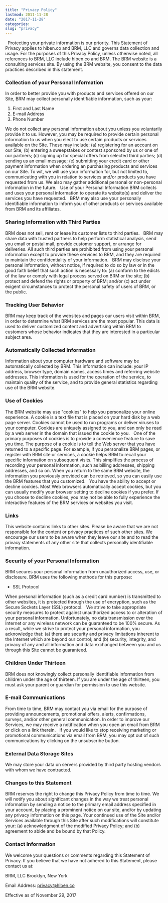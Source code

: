 ```yaml
---
title: "Privacy Policy"
lastmod: 2011-11-28
date: "2017-11-28"
categories:
slug: "privacy"
---
```

  
Protecting your private information is our priority. This Statement of Privacy applies to hiben.co and BRM, LLC and governs data collection and usage. For the purposes of this Privacy Policy, unless otherwise noted, all references to BRM, LLC include hiben.co and BRM. The BRM website is a consulting services site. By using the BRM website, you consent to the data practices described in this statement. 
  
### Collection of your Personal Information 
In order to better provide you with products and services offered on our Site, BRM may collect personally identifiable information, such as your: 

1. First and Last Name
2. E-mail Address 
3. Phone Number 

We do not collect any personal information about you unless you voluntarily provide it to us. However, you may be required to provide certain personal information to us when you elect to use certain products or services available on the Site. These may include: (a) registering for an account on our Site; (b) entering a sweepstakes or contest sponsored by us or one of our partners; (c) signing up for special offers from selected third parties; (d) sending us an email message; (e) submitting your credit card or other payment information when ordering an purchasing products and services on our Site. To wit, we will use your information for, but not limited to, communicating with you in relation to services and/or products you have requested from us. We also may gather additional personal or non-personal information in the future. 
  
Use of your Personal Information 
BRM collects and uses your personal information to operate its website(s) and deliver the services you have requested. 
  
BRM may also use your personally identifiable information to inform you of other products or services available from BRM and its affiliates. 
  
### Sharing Information with Third Parties 
BRM does not sell, rent or lease its customer lists to third parties. 
  
BRM may share data with trusted partners to help perform statistical analysis, send you email or postal mail, provide customer support, or arrange for deliveries. All such third parties are prohibited from using your personal information except to provide these services to BRM, and they are required to maintain the confidentiality of your information. 
  
BRM may disclose your personal information, without notice, if required to do so by law or in the good faith belief that such action is necessary to: (a) conform to the edicts of the law or comply with legal process served on BRM or the site; (b) protect and defend the rights or property of BRM; and/or (c) act under exigent circumstances to protect the personal safety of users of BRM, or the public. 
  
### Tracking User Behavior 
BRM may keep track of the websites and pages our users visit within BRM, in order to determine what BRM services are the most popular. This data is used to deliver customized content and advertising within BRM to customers whose behavior indicates that they are interested in a particular subject area. 
  
### Automatically Collected Information 
Information about your computer hardware and software may be automatically collected by BRM. This information can include: your IP address, browser type, domain names, access times and referring website addresses. This information is used for the operation of the service, to maintain quality of the service, and to provide general statistics regarding use of the BRM website. 
  
### Use of Cookies 
The BRM website may use "cookies" to help you personalize your online experience. A cookie is a text file that is placed on your hard disk by a web page server. Cookies cannot be used to run programs or deliver viruses to your computer. Cookies are uniquely assigned to you, and can only be read by a web server in the domain that issued the cookie to you. 
  
One of the primary purposes of cookies is to provide a convenience feature to save you time. The purpose of a cookie is to tell the Web server that you have returned to a specific page. For example, if you personalize BRM pages, or register with BRM site or services, a cookie helps BRM to recall your specific information on subsequent visits. This simplifies the process of recording your personal information, such as billing addresses, shipping addresses, and so on. When you return to the same BRM website, the information you previously provided can be retrieved, so you can easily use the BRM features that you customized. 
  
You have the ability to accept or decline cookies. Most Web browsers automatically accept cookies, but you can usually modify your browser setting to decline cookies if you prefer. If you choose to decline cookies, you may not be able to fully experience the interactive features of the BRM services or websites you visit. 
  
### Links 
This website contains links to other sites. Please be aware that we are not responsible for the content or privacy practices of such other sites. We encourage our users to be aware when they leave our site and to read the privacy statements of any other site that collects personally identifiable information. 
  
### Security of your Personal Information 
BRM secures your personal information from unauthorized access, use, or disclosure. BRM uses the following methods for this purpose: 

- SSL Protocol

When personal information (such as a credit card number) is transmitted to other websites, it is protected through the use of encryption, such as the Secure Sockets Layer (SSL) protocol. 
  
We strive to take appropriate security measures to protect against unauthorized access to or alteration of your personal information. Unfortunately, no data transmission over the Internet or any wireless network can be guaranteed to be 100% secure. As a result, while we strive to protect your personal information, you acknowledge that: (a) there are security and privacy limitations inherent to the Internet which are beyond our control; and (b) security, integrity, and privacy of any and all information and data exchanged between you and us through this Site cannot be guaranteed. 
  
### Children Under Thirteen 
BRM does not knowingly collect personally identifiable information from children under the age of thirteen. If you are under the age of thirteen, you must ask your parent or guardian for permission to use this website. 
  
### E-mail Communications 
From time to time, BRM may contact you via email for the purpose of providing announcements, promotional offers, alerts, confirmations, surveys, and/or other general communication. In order to improve our Services, we may receive a notification when you open an email from BRM or click on a link therein. 
  
If you would like to stop receiving marketing or promotional communications via email from BRM, you may opt out of such communications by clicking on the unsubscribe button. 
  
### External Data Storage Sites 
We may store your data on servers provided by third party hosting vendors with whom we have contracted. 
  
### Changes to this Statement 
BRM reserves the right to change this Privacy Policy from time to time. We will notify you about significant changes in the way we treat personal information by sending a notice to the primary email address specified in your account, by placing a prominent notice on our site, and/or by updating any privacy information on this page. Your continued use of the Site and/or Services available through this Site after such modifications will constitute your: (a) acknowledgment of the modified Privacy Policy; and (b) agreement to abide and be bound by that Policy. 
  
### Contact Information 
We welcome your questions or comments regarding this Statement of Privacy. If you believe that we have not adhered to this Statement, please contact us at: 

BRM, LLC
Brooklyn, New York

Email Address:
privacy@hiben.co

Effective as of November 29, 2017 